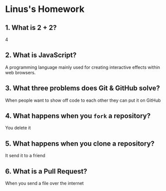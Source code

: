 # Linus's Homework

## 1. What is 2 + 2?

4

## 2. What is JavaScript?

A programming language mainly used for creating interactive effects within web browsers.

## 3. What three problems does Git & GitHub solve?

When people want to show off code to each other they can put it on GitHub

## 4. What happens when you `fork` a repository?

You delete it

## 5. What happens when you clone a repository?

It send it to a friend

## 6. What is a Pull Request?

When you send a file over the internet
